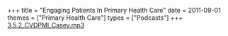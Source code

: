 +++
title = "Engaging Patients In Primary Health Care"
date = 2011-09-01
themes = ["Primary Health Care"]
types = ["Podcasts"]
+++
[3.5.2_CVDPMI_Casey.mp3](/files/3.5.2_CVDPMI_Casey.mp3)
